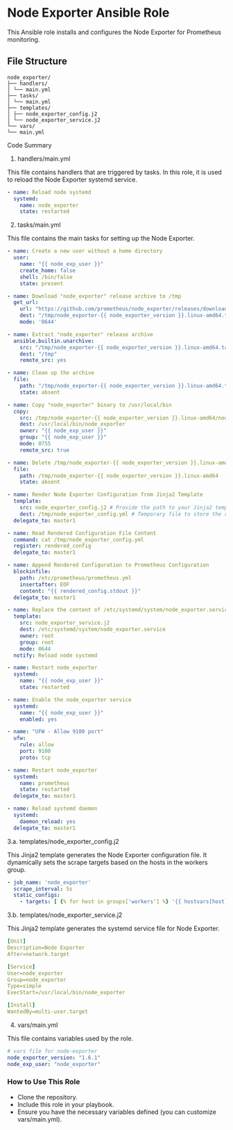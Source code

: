 # Node Exporter Ansible Role

This Ansible role installs and configures the Node Exporter for Prometheus monitoring.

## File Structure
```
node_exporter/
├── handlers/
│ └── main.yml
├── tasks/
│ └── main.yml
├── templates/
│ ├── node_exporter_config.j2
│ └── node_exporter_service.j2
└── vars/
└── main.yml
```

Code Summary 
1. handlers/main.yml

This file contains handlers that are triggered by tasks. In this role, it is used to reload the Node Exporter systemd service.

```yaml
- name: Reload node systemd
  systemd:
    name: node_exporter
    state: restarted
```

2. tasks/main.yml

This file contains the main tasks for setting up the Node Exporter.

```yaml
- name: Create a new user without a home directory
  user:
    name: "{{ node_exp_user }}"
    create_home: false
    shell: /bin/false
    state: present

- name: Download "node_exporter" release archive to /tmp
  get_url:
    url: "https://github.com/prometheus/node_exporter/releases/download/v{{ node_exporter_version }}/node_exporter-{{ node_exporter_version }}.linux-amd64.tar.gz"
    dest: "/tmp/node_exporter-{{ node_exporter_version }}.linux-amd64.tar.gz"
    mode: '0644'

- name: Extract "node_exporter" release archive
  ansible.builtin.unarchive:
    src: "/tmp/node_exporter-{{ node_exporter_version }}.linux-amd64.tar.gz"
    dest: "/tmp"
    remote_src: yes

- name: Clean up the archive
  file:
    path: "/tmp/node_exporter-{{ node_exporter_version }}.linux-amd64.tar.gz"
    state: absent

- name: Copy "node_exporter" binary to /usr/local/bin
  copy:
    src: /tmp/node_exporter-{{ node_exporter_version }}.linux-amd64/node_exporter
    dest: /usr/local/bin/node_exporter
    owner: "{{ node_exp_user }}"
    group: "{{ node_exp_user }}"
    mode: 0755
    remote_src: true

- name: Delete /tmp/node_exporter-{{ node_exporter_version }}.linux-amd64 directory
  file:
    path: /tmp/node_exporter-{{ node_exporter_version }}.linux-amd64
    state: absent

- name: Render Node Exporter Configuration from Jinja2 Template
  template:
    src: node_exporter_config.j2 # Provide the path to your Jinja2 template
    dest: /tmp/node_exporter_config.yml # Temporary file to store the rendered configuration
  delegate_to: master1

- name: Read Rendered Configuration File Content
  command: cat /tmp/node_exporter_config.yml
  register: rendered_config
  delegate_to: master1

- name: Append Rendered Configuration to Prometheus Configuration
  blockinfile:
    path: /etc/prometheus/prometheus.yml
    insertafter: EOF
    content: "{{ rendered_config.stdout }}"
  delegate_to: master1

- name: Replace the content of /etc/systemd/system/node_exporter.service
  template:
    src: node_exporter_service.j2
    dest: /etc/systemd/system/node_exporter.service
    owner: root
    group: root
    mode: 0644
  notify: Reload node systemd

- name: Restart node_exporter
  systemd:
    name: "{{ node_exp_user }}"
    state: restarted

- name: Enable the node_exporter service
  systemd:
    name: "{{ node_exp_user }}"
    enabled: yes

- name: "UFW - Allow 9100 port"
  ufw:
    rule: allow
    port: 9100
    proto: tcp

- name: Restart node_exporter
  systemd:
    name: prometheus
    state: restarted
  delegate_to: master1

- name: Reload systemd daemon
  systemd:
    daemon_reload: yes
  delegate_to: master1
```

3.a. templates/node_exporter_config.j2

This Jinja2 template generates the Node Exporter configuration file. It dynamically sets the scrape targets based on the hosts in the workers group.

```yaml
- job_name: 'node_exporter'
  scrape_interval: 5s
  static_configs:
    - targets: [ {% for host in groups['workers'] %} '{{ hostvars[host]['ansible_host'] }}:9100'{% if not loop.last %}, {% endif %} {% endfor %}]
```

3.b. templates/node_exporter_service.j2

This Jinja2 template generates the systemd service file for Node Exporter.

```yaml
[Unit]
Description=Node Exporter
After=network.target

[Service]
User=node_exporter
Group=node_exporter
Type=simple
ExecStart=/usr/local/bin/node_exporter

[Install]
WantedBy=multi-user.target
```

4. vars/main.yml

This file contains variables used by the role.

```yaml
# vars file for node-exporter
node_exporter_version: "1.6.1"
node_exp_user: "node_exporter"
```

### How to Use This Role
- Clone the repository.
- Include this role in your playbook.
- Ensure you have the necessary variables defined (you can customize vars/main.yml).
